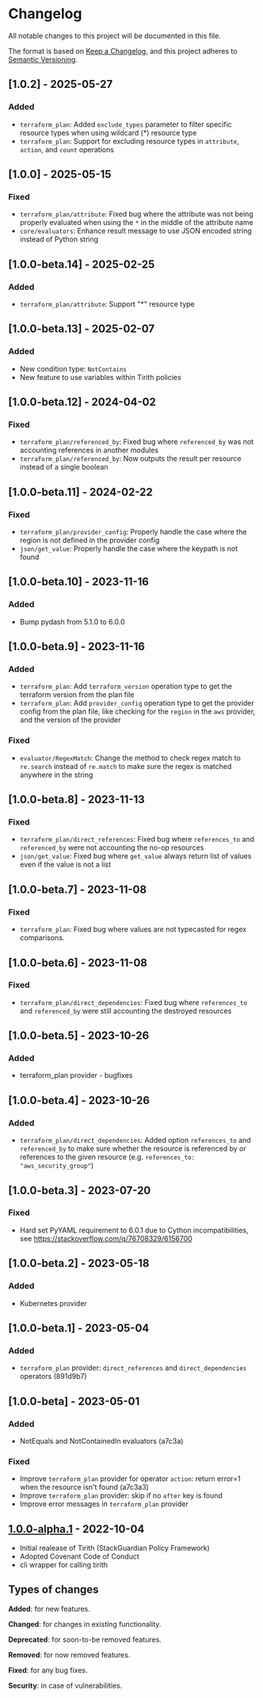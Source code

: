 # Changelog

All notable changes to this project will be documented in this file.

The format is based on [Keep a Changelog](https://keepachangelog.com/en/1.0.0/),
and this project adheres to [Semantic Versioning](https://semver.org/spec/v2.0.0.html).


## [1.0.2] - 2025-05-27

### Added
- `terraform_plan`: Added `exclude_types` parameter to filter specific resource types when using wildcard (*) resource type
- `terraform_plan`: Support for excluding resource types in `attribute`, `action`, and `count` operations

## [1.0.0] - 2025-05-15

### Fixed
- `terraform_plan/attribute`: Fixed bug where the attribute was not being properly evaluated when using the `*` in the middle of the attribute name
- `core/evaluators`: Enhance result message to use JSON encoded string instead of Python string


## [1.0.0-beta.14] - 2025-02-25

### Added
- `terraform_plan/attribute`: Support "*" resource type

## [1.0.0-beta.13] - 2025-02-07

### Added
- New condition type: `NotContains`
- New feature to use variables within Tirith policies


## [1.0.0-beta.12] - 2024-04-02

### Fixed
- `terraform_plan/referenced_by`: Fixed bug where `referenced_by` was not accounting references in another modules
- `terraform_plan/referenced_by`: Now outputs the result per resource instead of a single boolean


## [1.0.0-beta.11] - 2024-02-22

### Fixed
- `terraform_plan/provider_config`: Properly handle the case where the region is not defined in the provider config
- `json/get_value`: Properly handle the case where the keypath is not found


## [1.0.0-beta.10] - 2023-11-16

### Added
- Bump pydash from 5.1.0 to 6.0.0


## [1.0.0-beta.9] - 2023-11-16

### Added
- `terraform_plan`: Add `terraform_version` operation type to get the terraform version from the plan file
- `terraform_plan`: Add `provider_config` operation type to get the provider config from the plan file, like checking for the `region` in the `aws` provider, and the version of the provider

### Fixed
- `evaluator/RegexMatch`: Change the method to check regex match to `re.search` instead of `re.match` to make sure the regex is matched anywhere in the string

## [1.0.0-beta.8] - 2023-11-13

### Fixed
- `terraform_plan/direct_references`: Fixed bug where `references_to` and `referenced_by` were not accounting the no-op resources
- `json/get_value`: Fixed bug where `get_value` always return list of values even if the value is not a list

## [1.0.0-beta.7] - 2023-11-08

### Fixed
- `terraform_plan`: Fixed bug where values are not typecasted for regex comparisons.

## [1.0.0-beta.6] - 2023-11-08

### Fixed
- `terraform_plan/direct_dependencies`: Fixed bug where `references_to` and `referenced_by` were still accounting the destroyed resources

## [1.0.0-beta.5] - 2023-10-26

### Added
- terraform_plan provider - bugfixes

## [1.0.0-beta.4] - 2023-10-26

### Added
- `terraform_plan/direct_dependencies`: Added option `references_to` and `referenced_by` to make sure whether the resource is referenced by or references to the given resource (e.g. `references_to: "aws_security_group"`)

## [1.0.0-beta.3] - 2023-07-20

### Fixed
- Hard set PyYAML requirement to 6.0.1 due to Cython incompatibilities, see https://stackoverflow.com/q/76708329/6156700

## [1.0.0-beta.2] - 2023-05-18

### Added
- Kubernetes provider


## [1.0.0-beta.1] - 2023-05-04

### Added
- `terraform_plan` provider: `direct_references` and `direct_dependencies` operators (891d9b7)


## [1.0.0-beta] - 2023-05-01

### Added
- NotEquals and NotContainedIn evaluators (a7c3a)

### Fixed
- Improve `terraform_plan` provider for operator `action`: return error=1 when the resource isn't found (a7c3a3)
- Improve `terraform_plan` provider: skip if no `after` key is found
- Improve error messages in `terraform_plan` provider


## [1.0.0-alpha.1] - 2022-10-04

- Initial realease of Tirith (StackGuardian Policy Framework)
- Adopted Covenant Code of Conduct
- cli wrapper for calling tirith


## Types of changes

**Added**: for new features.

**Changed**: for changes in existing functionality.

**Deprecated**: for soon-to-be removed features.

**Removed**: for now removed features.

**Fixed**: for any bug fixes.

**Security**: in case of vulnerabilities.

[unreleased]: https://github.com/StackGuardian/tirith/compare/1.0.0-alpha.1...HEAD
[1.0.0-alpha.1]: https://github.com/StackGuardian/tirith/compare/1.0.0-alpha.1
